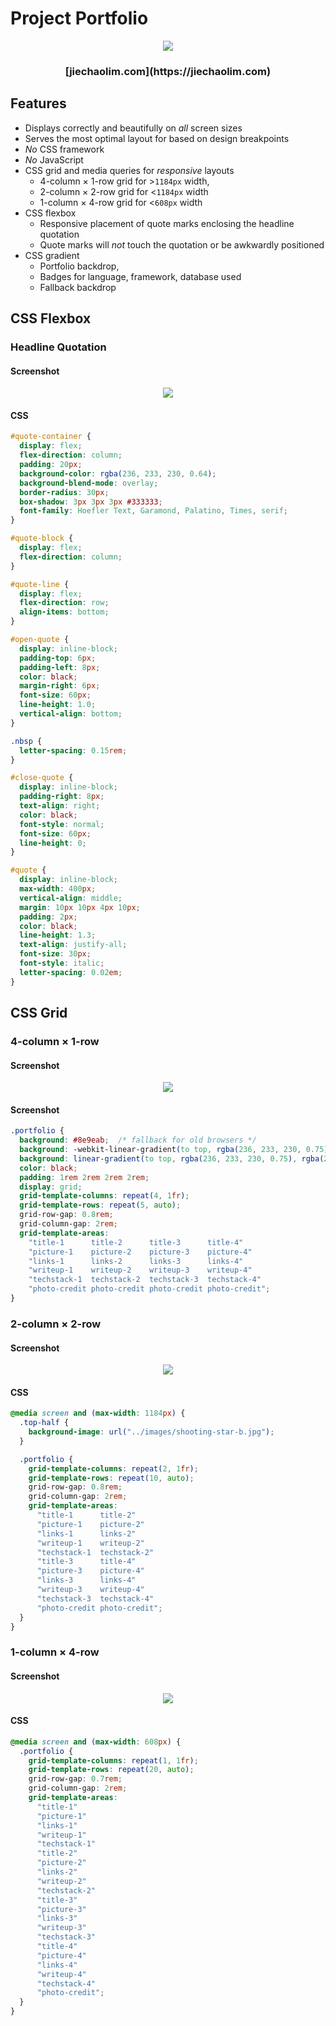 # Project Portfolio

<p align="center"><img src="./documentation/header.png"/></p>

<h3 align="center">[jiechaolim.com](https://jiechaolim.com)</h3>

## Features
- Displays correctly and beautifully on *all* screen sizes
- Serves the most optimal layout for based on design breakpoints
- *No* CSS framework
- *No* JavaScript
- CSS grid and media queries for *responsive* layouts
  - 4-column × 1-row grid for >`1184px` width,
  - 2-column × 2-row grid for <`1184px` width
  - 1-column × 4-row grid for <`608px` width
- CSS flexbox
  - Responsive placement of quote marks enclosing the headline quotation
  - Quote marks will *not* touch the quotation or be awkwardly positioned
- CSS gradient
  - Portfolio backdrop,
  - Badges for language, framework, database used
  - Fallback backdrop

## CSS Flexbox

### Headline Quotation

#### Screenshot

<p align="center"><img src="./documentation/quotation.png"/></p>

#### CSS

```css
#quote-container {
  display: flex;
  flex-direction: column;
  padding: 20px;
  background-color: rgba(236, 233, 230, 0.64);
  background-blend-mode: overlay;
  border-radius: 30px;
  box-shadow: 3px 3px 3px #333333;
  font-family: Hoefler Text, Garamond, Palatino, Times, serif;
}

#quote-block {
  display: flex;
  flex-direction: column;
}

#quote-line {
  display: flex;
  flex-direction: row;
  align-items: bottom;
}

#open-quote {
  display: inline-block;
  padding-top: 6px;
  padding-left: 8px;
  color: black;
  margin-right: 6px;
  font-size: 60px;
  line-height: 1.0;
  vertical-align: bottom;
}

.nbsp {
  letter-spacing: 0.15rem;
}

#close-quote {
  display: inline-block;
  padding-right: 8px;
  text-align: right;
  color: black;
  font-style: normal;
  font-size: 60px;
  line-height: 0;
}

#quote {
  display: inline-block;
  max-width: 400px;
  vertical-align: middle;
  margin: 10px 10px 4px 10px;
  padding: 2px;
  color: black;
  line-height: 1.3;
  text-align: justify-all;
  font-size: 30px;
  font-style: italic;
  letter-spacing: 0.02em;
}
```

## CSS Grid

### 4-column × 1-row

#### Screenshot

<p align="center"><img src="./documentation/4-by-1.png"/></p>

#### Screenshot

```css
.portfolio {
  background: #8e9eab;  /* fallback for old browsers */
  background: -webkit-linear-gradient(to top, rgba(236, 233, 230, 0.75), rgba(255, 255, 255, 0.9));  /* Chrome 10-25, Safari 5.1-6 */
  background: linear-gradient(to top, rgba(236, 233, 230, 0.75), rgba(255, 255, 255, 0.9)); /* W3C, IE 10+/ Edge, Firefox 16+, Chrome 26+, Opera 12+, Safari 7+ */
  color: black;
  padding: 1rem 2rem 2rem 2rem;
  display: grid;
  grid-template-columns: repeat(4, 1fr);
  grid-template-rows: repeat(5, auto);
  grid-row-gap: 0.8rem;
  grid-column-gap: 2rem;
  grid-template-areas:
    "title-1      title-2      title-3      title-4"
    "picture-1    picture-2    picture-3    picture-4"
    "links-1      links-2      links-3      links-4"
    "writeup-1    writeup-2    writeup-3    writeup-4"
    "techstack-1  techstack-2  techstack-3  techstack-4"
    "photo-credit photo-credit photo-credit photo-credit";
}
```

### 2-column × 2-row

#### Screenshot

<p align="center"><img src="./documentation/2-by-2.png"/></p>

#### CSS

```css
@media screen and (max-width: 1184px) {
  .top-half {
    background-image: url("../images/shooting-star-b.jpg");
  }

  .portfolio {
    grid-template-columns: repeat(2, 1fr);
    grid-template-rows: repeat(10, auto);
    grid-row-gap: 0.8rem;
    grid-column-gap: 2rem;
    grid-template-areas:
      "title-1      title-2"
      "picture-1    picture-2"
      "links-1      links-2"
      "writeup-1    writeup-2"
      "techstack-1  techstack-2"
      "title-3      title-4"
      "picture-3    picture-4"
      "links-3      links-4"
      "writeup-3    writeup-4"
      "techstack-3  techstack-4"
      "photo-credit photo-credit";
  }
}
```

### 1-column × 4-row


#### Screenshot

<p align="center"><img src="./documentation/1-by-4.png"/></p>

#### CSS

```css
@media screen and (max-width: 608px) {
  .portfolio {
    grid-template-columns: repeat(1, 1fr);
    grid-template-rows: repeat(20, auto);
    grid-row-gap: 0.7rem;
    grid-column-gap: 2rem;
    grid-template-areas:
      "title-1"
      "picture-1"
      "links-1"
      "writeup-1"
      "techstack-1"
      "title-2"
      "picture-2"
      "links-2"
      "writeup-2"
      "techstack-2"
      "title-3"
      "picture-3"
      "links-3"
      "writeup-3"
      "techstack-3"
      "title-4"
      "picture-4"
      "links-4"
      "writeup-4"
      "techstack-4"
      "photo-credit";
  }
}
```
